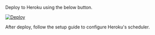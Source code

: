 Deploy to Heroku using the below button.

[![Deploy](https://www.herokucdn.com/deploy/button.png)](https://heroku.com/deploy)

After deploy, follow the setup guide to configure Heroku's scheduler.